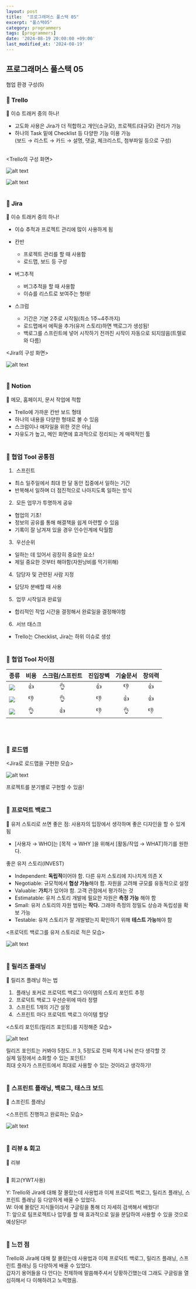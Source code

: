 ```yaml
---
layout: post
title:  "프로그래머스 풀스택 05"
excerpt: "풀스택05"
category: programmers
tags: [programmers]
date: '2024-08-19 20:00:00 +09:00'
last_modified_at: '2024-08-19'
---
```


## 프로그래머스 풀스택 05
협업 환경 구성(5)

### 🌊 Trello

💫 이슈 트래커 중의 하나!<br>

- 고도화 사용은 Jira가 더 적합하고 개인(소규모), 프로젝트(대규모) 관리가 가능<br>
- 하나의 Task 밑에 Checklist 등 다양한 기능 이용 가능<br>
(보드 → 리스트 → 카드 → 설명, 댓글, 체크리스트, 첨부파일 등으로 구성)<br><br/>

<Trello의 구성 화면><br>

![alt text](img/image-75.png)<br>

![alt text](img/image-76.png)<br><br/>


### 🌊 Jira

💫 이슈 트래커 중의 하나!<br>

- 이슈 추적과 프로젝트 관리에 많이 사용하게 됨<br>


- 칸반<br>
    - 프로젝트 관리를 할 때 사용함<br>
    - 로드맵, 보드 등 구성
- 버그추적<br>
    - 버그추적을 할 때 사용함<br>
    - 이슈를 리스트로 보여주는 형태!<br>
- 스크럼<br>
    - 기간은 기본 2주로 시작됨(최소 1주~4주까지)<br>
    - 로드맵에서 에픽을 추가(유저 스토리)하면 백로그가 생성됨!
    - 백로그를 스프린트에 넣어 시작하기 전까진 시작이 자동으로 되지않음(트렐로와 다름)<br>



<Jira의 구성 화면><br>

![alt text](img/image-77.png)<br><br/>

### 🌊 Notion

💫 메모, 홈페이지, 문서 작업에 적합<br>
- Trello에 가까운 칸반 보드 형태<br>
- 하나의 내용을 다양한 형태로 볼 수 있음<br>
- 스크럼이나 애자일을 위한 것은 아님<br>
- 자유도가 높고, 메인 화면에 효과적으로 정리되는 게 매력적인 툴<br><br/>


### 🌊 협업 Tool 공통점


1. &nbsp;스프린트<br>
- 최소 일주일에서 최대 한 달 동안 집중에서 일하는 기간<br>
- 반복해서 일하며 더 점진적으로 나아지도록 일하는 방식<br>
2. &nbsp;모든 업무가 투명하게 공유<br>
- 협업의 기초!<br>
- 정보의 공유를 통해 해결책을 쉽게 마련할 수 있음<br>
- 기록이 잘 남겨져 있을 경우 인수인계에 탁월함<br>
3. &nbsp;우선순위<br>
- 일하는 데 있어서 굉장히 중요한 요소!<br>
- 제일 중요한 것부터 해야함(자원낭비를 막기위해)
4. &nbsp;담당자 및 관련된 사람 지정<br>
- 담당자 분배할 때 사용
5. &nbsp;업무 시작일과 완료일<br>
- 합리적인 작업 시간을 결정해서 완료일을 결정해야함<br>
6. &nbsp;서브 태스크<br>
- Trello는 Checklist, Jira는 하위 이슈로 생성<br><br/>

### 🌊 협업 Tool 차이점


| 종류                                                                                                  | 비용  | 스크럼/스프린트 | 진입장벽 | 기술문서 | 창의력 |
| :---------------------------------------------------------------------------------------------------- | :---: | :-------------: | :------: | :------: | :----: |
| <img src="https://img.shields.io/badge/trello-0052CC?style=flat-square&logo=trello&logoColor=white"/> |   👍   |        👌        |    👍     |    👎     |   👍    |
| <img src="https://img.shields.io/badge/notion-000000?style=flat-square&logo=notion&logoColor=white"/> |   👎   |        👌        |    👎     |    👍     |   👍    |
| <img src="https://img.shields.io/badge/jira-0052CC?style=flat-square&logo=jira&logoColor=white"/>     |   👌   |        👍        |    👎     |    👌     |   👎    |

<br><br/>

### 🌊 로드맵

<Jira로 로드맵을 구현한 모습><br>

![alt text](img/image-78.png)<br>

프로젝트를 분기별로 구현할 수 있음!
<br><br/>

### 🌊 프로덕트 백로그

💫 유저 스토리로 쓰면 좋은 점: 사용자의 입장에서 생각하며 좋은 디자인을 할 수 있게 됨<br>

- [사용자 → WHO]는 [목적 → WHY ]을 위해서 [활동/작업 → WHAT]하기를 원한다.<br>

좋은 유저 스토리(INVEST)<br>

- Independent:  **독립적**이어야 함. 다른 유저 스토리에 지나치게 의존 X<br>
- Negotiable: 규모적에서 **협상 가능**해야 함. 자원을 고려해 규모를 유동적으로 설정<br>
- Valuable: **가치**가 있어야 함. 고객 관점에서 평가하는 것<br>
- Estimatable: 유저 스토리 개발에 필요한 자원은 **측정 가능** 해야 함<br>
- Small: 유저 스토리의 자원 범위는 **작다.** 그래야 측정의 정밀도 상승과 독립성을 확보 가능<br>
- Testable: 유저 스토리가 잘 개발됐는지 확인하기 위해 **테스트 가능**해야 함<br>

<프로덕트 백로그를 유저 스토리로 적은 모습><br>

![alt text](img/image-79.png)<br><br/>

### 🌊 릴리즈 플래닝

💫 릴리즈 플래닝 하는 법<br>
1. &nbsp;플래닝 포커로 프로덕트 백로그 아이템의 스토리 포인트 추정<br>
2. &nbsp;프로덕트 백로그 우선순위에 따라 정렬<br>
3. &nbsp;스프린트 1개의 기간 설정<br>
4. &nbsp;스프린트 마다 프로덕트 백로그 아이템 할당<br>

<스토리 포인트(릴리즈 포인트)를 지정해준 모습><br>

![alt text](img/image-80.png)<br>

릴리즈 포인트는 커봐야 5정도..!! 3, 5정도로 진짜 작게 나눠 쓴다 생각할 것<br>
실제 일정에서 소화할 수 있는 포인트!<br>
최대 숫자가 스프린트에서 최대로 사용할 수 있는 것이라고 생각하기!<br><br/>

### 🌊 스프린트 플래닝, 백로그, 태스크 보드

💫 스프린트 플래닝<br>

<스프린트 진행하고 완료하는 모습><br>

![alt text](img/image-81.png)<br><br/>

### 🌊 리뷰 & 회고

💫 리뷰<br>

![<alt text>](img/image-82.png)<br>

💫 회고(YWT사용)<br>

Y: Trello와 Jira에 대해 잘 몰랐는데 사용법과 이제 프로덕트 백로그, 릴리즈 플래닝, 스프린트 플래닝 등 다양하게 배울 수 있었다.<br>
W: 아예 몰랐던 지식들이라서 구글링을 통해 더 자세히 검색해서 배웠다!<br>
T: 앞으로 팀프로젝트나 업무를 할 때 효과적으로 일을 분담하여 사용할 수 있을 것으로 예상된다!<br><br/>

### 🌊 느낀 점

Trello와 Jira에 대해 잘 몰랐는데 사용법과 이제 프로덕트 백로그, 릴리즈 플래닝, 스프린트 플래닝 등 다양하게 배울 수 있었다.<br>
갑자기 용어들을 다 안다는 전제하에 말씀해주셔서 당황하긴했는데 그래도 구글링을 열심히해서 다 이해하려고 노력했음.<br>




